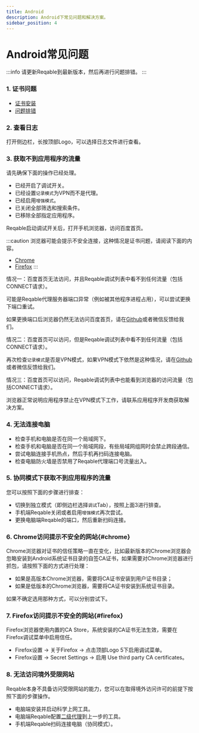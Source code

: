 ```yaml
---
title: Android
description: Android下常见问题和解决方案。
sidebar_position: 4
---
```


# Android常见问题

:::info
请更新Reqable到最新版本，然后再进行问题排错。
:::

### 1. 证书问题

- [证书安装](../../getting-started/installation)
- [问题排错](../ssl)

### 2. 查看日志

打开侧边栏，长按顶部Logo，可以选择日志文件进行查看。

### 3. 获取不到应用程序的流量

请先确保下面的操作已经处理。

- 已经开启了调试开关。
- 已经设置`记录模式`为VPN而不是代理。
- 已经启用`增强模式`。
- 已关闭全部筛选和搜索条件。
- 已移除全部指定应用程序。

Reqable启动调试开关后，打开手机浏览器，访问百度首页。

:::caution
浏览器可能会提示不安全连接，这种情况是证书问题，请阅读下面的内容。
- [Chrome](#chrome)
- [Firefox](#firefox)
:::

情况一：百度首页无法访问，并且Reqable调试列表中看不到任何流量（包括CONNECT请求）。

可能是Reqable代理服务器端口异常（例如被其他程序进程占用），可以尝试更换下端口重试。

如果更换端口后浏览器仍然无法访问百度首页，请在[Github](https://github.com/reqable/reqable-app/issues)或者微信反馈给我们。

情况二：百度首页可以访问，但是Reqable调试列表中看不到任何流量（包括CONNECT请求）。

再次检查`记录模式`是否是VPN模式，如果VPN模式下依然是这种情况，请在[Github](https://github.com/reqable/reqable-app/issues)或者微信反馈给我们。

情况三：百度首页可以访问，Reqable调试列表中也能看到浏览器的访问流量（包括CONNECT请求）。

浏览器正常说明应用程序禁止在VPN模式下工作，请联系应用程序开发商获取解决方案。

### 4. 无法连接电脑

- 检查手机和电脑是否在同一个局域网下。
- 检查手机和电脑是否在同一个局域网段，有些局域网组网时会禁止跨段通信。
- 尝试电脑连接手机热点，然后手机再扫码连接电脑。
- 检查电脑防火墙是否禁用了Reqable代理端口号流量出入。

### 5. 协同模式下获取不到应用程序的流量

您可以按照下面的步骤进行排查：

- 切换到独立模式（即侧边栏选择`调试`Tab），按照上面3进行排查。
- 手机端Reqable关闭或者启用`增强模式`再次尝试。
- 更换电脑端Reqable的端口，然后重新扫码连接。

### 6. Chrome访问提示不安全的网站{#chrome}

Chrome浏览器对证书的信任策略一直在变化，比如最新版本的Chrome浏览器会忽略安装到Android系统证书目录的自签CA证书，如果需要对Chrome浏览器进行抓包，请按照下面的方式进行处理：

- 如果是高版本Chrome浏览器，需要将CA证书安装到用户证书目录；
- 如果是低版本的Chrome浏览器，需要将CA证书安装到系统证书目录。

如果不确定选用那种方式，可以分别尝试下。

### 7. Firefox访问提示不安全的网站{#firefox}

Firefox浏览器使用内置的CA Store，系统安装的CA证书无法生效，需要在Firefox调试菜单中启用信任。

- Firefox设置 -> 关于Firefox -> 点击顶部Logo 5下启用调试菜单。
- Firefox设置 -> Secret Settings -> 启用 Use third party CA certificates。

### 8. 无法访问境外受限网站

Reqable本身不具备访问受限网站的能力，您可以在取得境外访问许可的前提下按照下面的步骤操作。

- 电脑端安装并启动科学上网工具。
- 电脑端Reqable配置[二级代理](../../capture/proxy#secondary)到上一步的工具。
- 手机端Reqable扫码连接电脑（协同模式）。